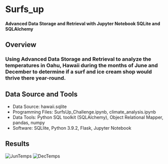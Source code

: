 # Surfs_up
#### Advanced Data Storage and Retrieval with Jupyter Notebook SQLite and SQLAlchemy
## Overview
### Using Advanced Data Storage and Retrieval to analyze the temperatures in Oahu, Hawaii during the months of June and December to determine if a surf and ice cream shop would thrive there year-round.
## Data Source and Tools
* Data Source: hawaii.sqlite
* Programming Files: SurfsUp_Challenge.ipynb, climate_analysis.ipynb
* Data Tools: Python SQL toolkit (SQLAlchemy), Object Relational Mapper, pandas, numpy
* Software: SQLlite, Python 3.9.2, Flask, Jupyter Notebook
## Results
![JunTemps](https://user-images.githubusercontent.com/89110920/140853378-fb458c7d-cdfc-4268-9e54-588e89b2cab8.png)
![DecTemps](https://user-images.githubusercontent.com/89110920/140853379-266b1abb-eb65-4521-ba62-c0b59fd8aebf.png)
